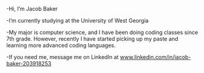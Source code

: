 -Hi, I’m Jacob Baker

-I’m currently studying at the University of West Georgia

-My major is computer science, and I have been doing coding classes since 7th grade. 
However, recently I have started picking up my paste and learning more advanced coding languages. 

-If you need me, message me on LinkedIn at www.linkedin.com/in/jacob-baker-203918253
